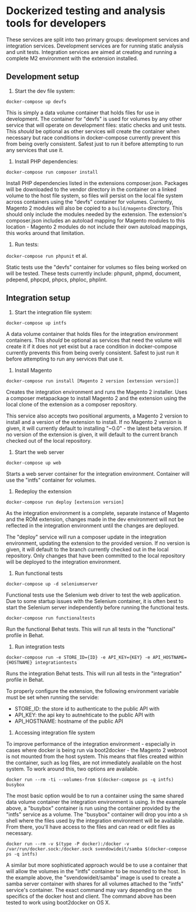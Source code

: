 Dockerized testing and analysis tools for developers
======================================================

These services are split into two primary groups: development services and integration services. Development services are for running static analysis and unit tests. Integration services are aimed at creating and running a complete M2 environment with the extension installed.

## Development setup

1. Start the dev file system:

`docker-compose up devfs`

This is simply a data volume container that holds files for use in development. The container for "devfs" is used for volumes by any other service that will operate on development files: static checks and unit tests. This _should_ be optional as other services will create the container when necessary but race conditions in docker-compose currently prevent this from being overly consistent. Safest just to run it before attempting to run any services that use it.

1. Install PHP dependencies:

`docker-compose run composer install`

Install PHP dependencies listed in the extensions composer.json. Packages will be downloaded to the vendor directory in the container on a linked volume to the host file system, so files will persist on the local file system across containers using the "devfs" container for volumes. Currently, Magento 2 modules will also be copied to a `build/magento` directory. This should only include the modules needed by the extension. The extension's composer.json includes an autoload mapping for Magento modules to this location - Magento 2 modules do not include their own autoload mappings, this works around that limitation.

1. Run tests:

`docker-compose run phpunit` et al.

Static tests use the "devfs" container for volumes so files being worked on will be tested. These tests currently include: phpunit, phpmd, document, pdepend, phpcpd, phpcs, phploc, phplint.

## Integration setup

1. Start the integration file system:

`docker-compose up intfs`

A data volume container that holds files for the integration environment containers. This _should_ be optional as services that need the volume will create it if it does not yet exist but a race condition in docker-compose currently prevents this from being overly consistent. Safest to just run it before attempting to run any services that use it.

1. Install Magento

`docker-compose run install [Magento 2 version [extension version]]`

Creates the integration environment and runs the Magento 2 installer. Uses a composer metapackage to install Magento 2 and the extension using the local clone of the extension as a composer repository.

This service also accepts two positional arguments, a Magento 2 version to install and a version of the extension to install. If no Magento 2 version is given, it will currently default to installing "~0.0" - the latest beta version. If no version of the extension is given, it will default to the current branch checked out of the local repository.

1. Start the web server

`docker-compose up web`

Starts a web server container for the integration environment. Container will use the "intfs" container for volumes.

1. Redeploy the extension

`docker-compose run deploy [extension version]`

As the integration environment is a complete, separate instance of Magento and the ROM extension, changes made in the dev environment will not be reflected in the integration environment until the changes are deployed.

The "deploy" service will run a composer update in the integration environment, updating the extension to the provided version. If no version is given, it will default to the branch currently checked out in the local repository. Only changes that have been committed to the local repository will be deployed to the integration environment.

1. Run functional tests

`docker-compose up -d seleniumserver`

Functional tests use the Selenium web driver to test the web application. Due to some startup issues with the Selenium container, it is often best to start the Selenium server independently before running the functional tests.

`docker-compose run functionaltests`

Run the functional Behat tests. This will run all tests in the "functional" profile in Behat.

1. Run integration tests

`docker-compose run -e STORE_ID={ID} -e API_KEY={KEY} -e API_HOSTNAME={HOSTNAME} integrationtests`

Runs the integration Behat tests. This will run all tests in the "integration" profile in Behat.

To properly configure the extension, the following environment variable must be set when running the servide:

- STORE_ID: the store id to authenticate to the public API with
- API_KEY: the api key to autnehticate to the public API with
- API_HOSTNAME: hostname of the public API

1. Accessing integration file system

To improve performance of the integration environment - especially in cases where docker is being run via boot2docker - the Magento 2 webroot is not mounted from the host system. This means that files created within the container, such as log files, are not immediately available on the host system. To work around this, two options are available.

`docker run --rm -ti --volumes-from $(docker-compose ps -q intfs) busybox`

The most basic option would be to run a container using the same shared data volume container the integration environment is using. In the example above, a "busybox" container is run using the container provided by the "intfs" service as a volume. The "busybox" container will drop you into a `sh` shell where the files used by the integration environment will be available. From there, you'll have access to the files and can read or edit files as necessary.

`docker run --rm -v $(type -P docker):/docker -v /var/run/docker.sock:/docker.sock svendowideit/samba $(docker-compose ps -q intfs)`

A similar but more sophisticated approach would be to use a container that will allow the volumes in the "intfs" container to be mounted to the host. In the example above, the "svendowideit/samba" image is used to create a samba server container with shares for all volumes attached to the "intfs" service's container. The exact command may vary depending on the specifics of the docker host and client. The command above has been tested to work using boot2docker on OS X.
